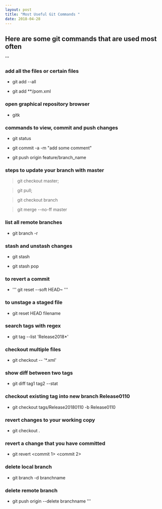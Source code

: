 ```yaml
---
layout: post
title: "Most Useful Git Commands "
date: 2018-04-28
---
```


## Here are some git commands that are used most often
'''
### add all the files or certain files


- git add --all
 
- git add **/pom.xml


### open graphical repository browser

- gitk

### commands to view, commit and push changes

- git status 
 
- git commit -a -m "add some comment"

- git push origin feature/branch_name


### steps to update  your branch with master

> git checkout master;

> git pull;

> git checkout branch

> git merge --no-ff master
 
### list all remote branches

- git branch -r

### stash and unstash changes

- git stash
 
- git stash pop

### to revert a commit

- ''' git reset --soft HEAD~ '''

### to unstage a staged file

- git reset HEAD filename

### search tags with regex

- git tag --list 'Release2018*'
 
### checkout multiple files

- git checkout -- '*.xml'

### show diff between two tags

- git diff tag1 tag2 --stat
 
### checkout existing tag into new branch Release0110

- git checkout tags/Release20180110 -b Release0110
 
### revert changes to your working copy

- git checkout .
 
### revert a change that you have committed

- git revert <commit 1> <commit 2>
 
### delete local branch

- git branch -d branchname
 
### delete remote branch

- git push origin --delete branchname
'''
